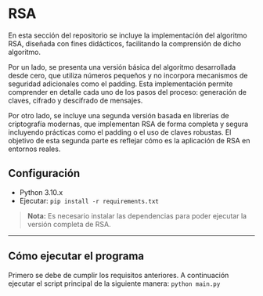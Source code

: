 # RSA

En esta sección del repositorio se incluye la implementación del algoritmo RSA, diseñada con fines didácticos, facilitando la comprensión de dicho algoritmo.

Por un lado, se presenta una versión básica del algoritmo desarrollada desde cero, que utiliza números pequeños y no incorpora mecanismos de seguridad adicionales como el padding. Esta implementación permite comprender en detalle cada uno de los pasos del proceso: generación de claves, cifrado y descifrado de mensajes.

Por otro lado, se incluye una segunda versión basada en librerías de criptografía modernas, que implementan RSA de forma completa y segura incluyendo prácticas como el padding o el uso de  claves robustas. El objetivo de esta segunda parte es reflejar cómo es la aplicación de RSA en entornos reales.

## Configuración<a name="1"></a>

 - Python 3.10.x
 - Ejecutar:
   ```pip install -r requirements.txt``` 
   
>  **Nota:** Es necesario instalar las dependencias para poder ejecutar la versión completa de RSA.
--- 

## Cómo ejecutar el programa<a name="2"></a>

Primero se debe de cumplir los requisitos anteriores. A continuación ejecutar el script principal de la siguiente manera: ```python main.py```
